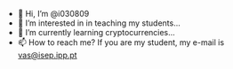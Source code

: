 - 👋 Hi, I’m @i030809
- 👀 I’m interested in in teaching my students...
- 🌱 I’m currently learning cryptocurrencies...
- 📫 How to reach me? If you are my student, my e-mail is vas@isep.ipp.pt
